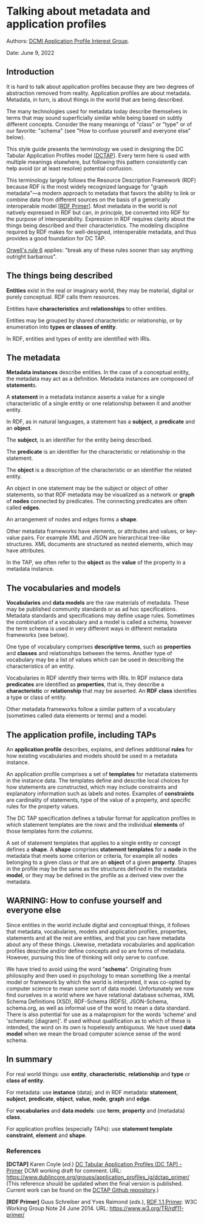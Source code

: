 # Talking about metadata and application profiles

Authors: [DCMI Application Profile Interest Group](https://www.dublincore.org/groups/application_profiles_ig/).

Date: June 9, 2022

## Introduction

It is hard to talk about application profiles because they are two degrees of abstraction removed from reality. Application profiles are about metadata. Metadata, in turn, is about things in the world that are being described. 

The many technologies used for metadata today describe themselves in terms that may sound superficially similar while being based on subtly different concepts. Consider the many meanings of "class" or "type" or of our favorite: "schema" (see "How to confuse yourself and everyone else" below).

This style guide presents the terminology we used in designing the DC Tabular Application Profiles model [[DCTAP](https://www.dublincore.org/groups/application_profiles_ig/dctap_primer/)]. Every term here is used with multiple meanings elsewhere, but following this pattern consistently can help avoid (or at least resolve) potential confusion.

This terminology largely follows the Resource Description Framework (RDF) because RDF is the most widely recognized language for "graph metadata"—a modern approach to metadata that favors the ability to link or combine data from different sources on the basis of a generically interoperable model [[RDF Primer](https://www.w3.org/TR/rdf11-primer/)]. Most metadata in the world is not natively expressed in RDF but can, *in principle*, be converted into RDF for the purpose of interoperability. Expression in RDF requires clarity about the things being described and their characteristics. The modeling discipline required by RDF makes for well-designed, interoperable metadata, and thus provides a good foundation for DC TAP.

[Orwell's rule 6](https://en.wikipedia.org/wiki/Politics_and_the_English_Language#Remedy_of_Six_Rules) applies: "break any of these rules sooner than say anything outright barbarous".

## The things being described
**Entities** exist in the real or imaginary world, they may be material, digital or purely conceptual. RDF calls them resources.

Entities have **characteristics** and **relationships** to other entities.

Entities may be grouped by shared characteristic or relationship, or by enumeration into **types or classes of entity**.

In RDF, entities and types of entity are identified with IRIs.

## The metadata
**Metadata instances** describe entities. In the case of a conceptual enitity, the metadata may act as a definition. Metadata instances are composed of **statement**s.

A **statement** in a metadata instance asserts a value for a single characteristic of a single entity or one relationship between it and another entity. 

In RDF, as in natural languages, a statement has a **subject**, a **predicate** and an **object**. 

The **subject**, is an identifier for the entity being described.

The **predicate** is an identifier for the characteristic or relationship in the statement.

The **object** is a description of the characteristic or an identifier  the related entity.

An object in one statement may be the subject or object of other statements, so that RDF metadata may be visualized as a network or **graph** of **nodes** connected by predicates. The connecting predicates are often called **edges**. 

An arrangement of nodes and edges forms a **shape**.

Other metadata frameworks have elements, or attributes and values, or key-value pairs. For example XML and JSON are hierarchical tree-like structures. XML documents are structured as nested elements, which may have attributes.

In the TAP, we often refer to the **object** as the **value** of the property in a metadata instance.

## The vocabularies and models
**Vocabularies** and **data models** are the raw materials of metadata. These may be published community standards or as ad hoc specifications. Metadata standards and specifications may define usage rules. Sometimes the combination of a vocabulary and a model is called a schema, however the term schema is used in very different ways in different metadata frameworks (see below).

One type of vocabulary comprises **descriptive terms**, such as **properties** and **classes** and relationships between the terms. Another type of vocabulary may be a list of values which can be used in describing the characteristics of an entity.

Vocabularies in RDF identify their terms with IRIs. In RDF instance data **predicates** are identified as **properties**, that is, they describe a **characteristic** or **relationship** that may be asserted. An **RDF class** identifies a type or class of entity.

Other metadata frameworks follow a similar pattern of a vocabulary (sometimes called data elements or terms) and a model.

## The application profile, including TAPs
An **application profile** describes, explains, and defines additional **rules** for how existing vocabularies and models should be used in a metadata instance. 

An application profile comprises a set of **templates** for metadata statements in the instance data. The templates define and describe local choices for how statements are constructed, which may include constraints and explanatory information such as labels and notes. Examples of **constraints** are cardinality of statements, type of the value of a property, and specific rules for the property values.

The DC TAP specification defines a tabular format for application profiles in which statement templates are the *rows* and the individual **elements** of those templates form the *columns*.

A set of statement templates that applies to a single entity or concept defines a **shape**. A **shape** comprises **statement templates** for a **node** in the metadata that meets some criterion or criteria, for example all nodes belonging to a given class or that are an **object** of a given **property**. Shapes in the profile may be the same as the structures defined in the metadata **model**, or they may be defined in the profile as a derived view over the metadata.


## WARNING: How to confuse yourself and everyone else
Since entities in the world include digital and conceptual things, it follows that metadata, vocabularies, models and application profiles, properties, statements and all the rest are entities, and that you can have metadata about any of these things. Likewise, metadata vocabularies and application profiles describe and/or define concepts and so are forms of metadata. However, pursuing this line of thinking will only serve to confuse.

We have tried to avoid using the word "**schema**". Originating from philosophy and then used in psychology to mean something like a mental model or framework by which the world is interpreted, it was co-opted by computer science to mean some sort of data model. Unfortunately we now find ourselves in a world where we have relational database schemas, XML Schema Definitions (XSD), RDF-Schema (RDFS), JSON-Schema, schema.org, as well as informal use of the word to mean a data standard. There is also potential for use as a malapropism for the words 'scheme' and 'schematic [diagram]'. If used without qualification as to which of these is intended, the word on its own is hopelessly ambiguous. We have used **data model** when we mean the broad computer science sense of the word schema.

## In summary
For real world things: use **entity**, **characteristic**, **relationship** and **type** or **class of entity**.

For metadata: use **instance** (data); and in RDF metadata: **statement**, **subject**, **predicate**, **object**, **value**,  **node**, **graph** and **edge**.

For **vocabularies** and **data models**: use **term**, **property** and (metadata) **class**.

For application profiles (especially TAPs): use **statement template** **constraint**, **element** and **shape**.


### References
**[DCTAP]** Karen Coyle (*ed.*) [DC Tabular Application Profiles (DC TAP) - Primer](https://www.dublincore.org/groups/application_profiles_ig/dctap_primer/) DCMI  working draft for comment. URL: https://www.dublincore.org/groups/application_profiles_ig/dctap_primer/ (This reference should be updated when the final version is published. Current work can be found on the [DCTAP Github repository](https://github.com/dcmi/dctap).)

**[RDF Primer]** Guus Schreiber and Yves Raimond (*eds.*), [RDF 1.1 Primer](https://www.w3.org/TR/rdf11-primer/). W3C Working Group Note 24 June 2014. URL: https://www.w3.org/TR/rdf11-primer/
